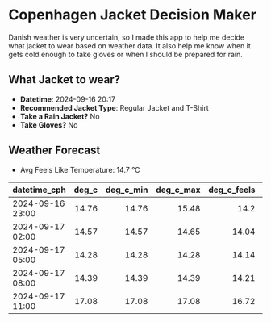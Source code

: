 
# Copenhagen Jacket Decision Maker

Danish weather is very uncertain, so I made this app to help me decide what jacket to wear based on weather data. 
It also help me know when it gets cold enough to take gloves or when I should be prepared for rain.

## What Jacket to wear?

- **Datetime**: 2024-09-16 20:17
- **Recommended Jacket Type**: Regular Jacket and T-Shirt
- **Take a Rain Jacket?** No
- **Take Gloves?** No

## Weather Forecast
- Avg Feels Like Temperature: 14.7 °C

| datetime_cph     |   deg_c |   deg_c_min |   deg_c_max |   deg_c_feels | weather   | wind   | rain   |
|:-----------------|--------:|------------:|------------:|--------------:|:----------|:-------|:-------|
| 2024-09-16 23:00 |   14.76 |       14.76 |       15.48 |         14.2  | Clouds    | Low    | None   |
| 2024-09-17 02:00 |   14.57 |       14.57 |       14.65 |         14.04 | Clouds    | Low    | None   |
| 2024-09-17 05:00 |   14.28 |       14.28 |       14.28 |         14.14 | Clouds    | Low    | None   |
| 2024-09-17 08:00 |   14.39 |       14.39 |       14.39 |         14.21 | Clouds    | Low    | None   |
| 2024-09-17 11:00 |   17.08 |       17.08 |       17.08 |         16.72 | Clouds    | Low    | None   |
        